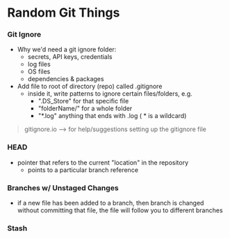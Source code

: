 # Random Git Things

### **Git Ignore**
- Why we'd need a git ignore folder:
  - secrets, API keys, credentials
  - log files
  - OS files
  - dependencies & packages
- Add file to root of directory (repo) called .gitignore
  - inside it, write patterns to ignore certain files/folders, e.g.
    -  ".DS_Store" for that specific file
    - "folderName/" for a whole folder
    - "*.log" anything that ends with .log ( * is a wildcard)

> gitignore.io --> for help/suggestions setting up the gitignore file

### **HEAD**
- pointer that refers to the current "location" in the repository
  - points to a particular branch reference

### **Branches w/ Unstaged Changes**
- if a new file has been added to a branch, then branch is changed without committing that file, the file will follow you to different branches

### **Stash**
